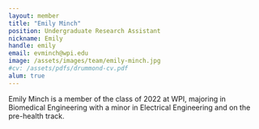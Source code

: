 ```yaml
---
layout: member
title: "Emily Minch"
position: Undergraduate Research Assistant
nickname: Emily
handle: emily
email: evminch@wpi.edu
image: /assets/images/team/emily-minch.jpg
#cv: /assets/pdfs/drummond-cv.pdf
alum: true
---
```

Emily Minch is a member of the class of 2022 at WPI, majoring in Biomedical Engineering with a minor in Electrical Engineering and on the pre-health track.

